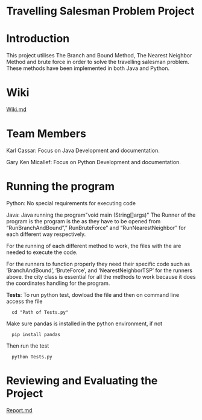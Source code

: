# Travelling Salesman Problem Project

# Introduction
This project utilises The Branch and Bound Method, The Nearest Neighbor Method and brute force in order to solve the travelling salesman problem. These methods have been implemented in both Java and Python.

# Wiki
[Wiki.md](https://github.com/CIS1221-2023-2024/A4-TSP/blob/main/Wiki.md)

# Team Members
Karl Cassar: Focus on Java Development and documentation.

Gary Ken Micallef: Focus on Python Development and documentation.

# Running the program
Python: No special requirements for executing code

Java:
Java running the program"void main (String[]args)" The Runner of the program is the program is the 
as they have to be opened from “RunBranchAndBound”,” RunBruteForce” and “RunNearestNeighbor” for each different way respectively. 

For the running of each different method to work, the files with the are needed to execute the code.

For the runners to function properly they need their specific code such as ‘BranchAndBound’, ‘BruteForce’, and ‘NearestNeighborTSP’ for the runners above.
the city class is essential for all the methods to work because it does the coordinates handling for the program. 


**Tests**: To run python test, dowload the file and then on command line access the file

      cd "Path of Tests.py"

Make sure pandas is installed in the python environment, if not

      pip install pandas

Then run the test

      python Tests.py
      
# Reviewing and Evaluating the Project

[Report.md](https://github.com/CIS1221-2023-2024/A4-TSP/blob/main/Report.md)
